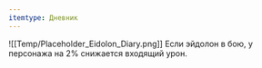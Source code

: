 ```yaml
---
itemtype: Дневник
---
```

![[Temp/Placeholder_Eidolon_Diary.png]]
Если эйдолон в бою, у персонажа на 2% снижается входящий урон.
